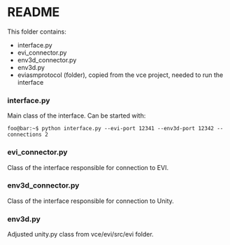 # README

This folder contains:
 - interface.py
 - evi\_connector.py
 - env3d\_connector.py
 - env3d.py 
 - eviasmprotocol (folder), copied from the vce project, needed to run the interface

### interface.py
Main class of the interface. Can be started with:

```console
foo@bar:~$ python interface.py --evi-port 12341 --env3d-port 12342 --connections 2
```
### evi\_connector.py
Class of the interface responsible for connection to EVI.

### env3d\_connector.py
Class of the interface responsible for connection to Unity.

### env3d.py 
Adjusted unity.py class from vce/evi/src/evi folder. 

